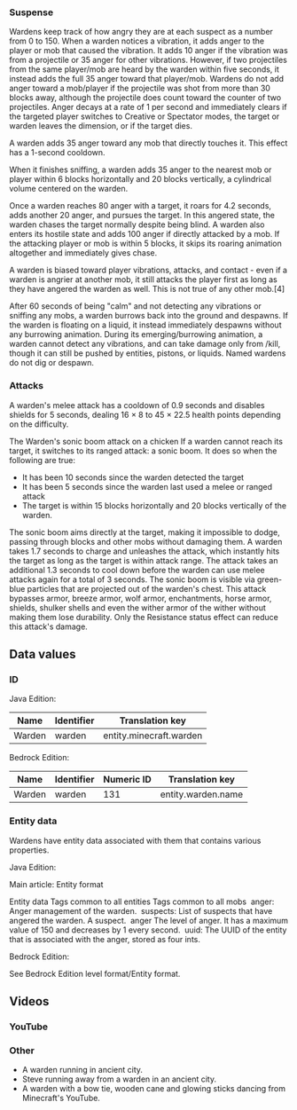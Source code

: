 ### Suspense
Wardens keep track of how angry they are at each suspect as a number from 0 to 150. When a warden notices a vibration, it adds anger to the player or mob that caused the vibration. It adds 10 anger if the vibration was from a projectile or 35 anger for other vibrations. However, if two projectiles from the same player/mob are heard by the warden within five seconds, it instead adds the full 35 anger toward that player/mob. Wardens do not add anger toward a mob/player if the projectile was shot from more than 30 blocks away, although the projectile does count toward the counter of two projectiles. Anger decays at a rate of 1 per second and immediately clears if the targeted player switches to Creative or Spectator modes, the target or warden leaves the dimension, or if the target dies.

A warden adds 35 anger toward any mob that directly touches it. This effect has a 1-second cooldown.

When it finishes sniffing, a warden adds 35 anger to the nearest mob or player within 6 blocks horizontally and 20 blocks vertically, a cylindrical volume centered on the warden.

Once a warden reaches 80 anger with a target, it roars for 4.2 seconds, adds another 20 anger, and pursues the target. In this angered state, the warden chases the target normally despite being blind. A warden also enters its hostile state and adds 100 anger if directly attacked by a mob. If the attacking player or mob is within 5 blocks, it skips its roaring animation altogether and immediately gives chase.

A warden is biased toward player vibrations, attacks, and contact - even if a warden is angrier at another mob, it still attacks the player first as long as they have angered the warden as well. This is not true of any other mob.[4]

After 60 seconds of being "calm" and not detecting any vibrations or sniffing any mobs, a warden burrows back into the ground and despawns. If the warden is floating on a liquid, it instead immediately despawns without any burrowing animation. During its emerging/burrowing animation, a warden cannot detect any vibrations, and can take damage only from /kill, though it can still be pushed by entities, pistons, or liquids. Named wardens do not dig or despawn.

### Attacks
A warden's melee attack has a cooldown of 0.9 seconds and disables shields for 5 seconds, dealing 16 × 8 to 45 × 22.5 health points depending on the difficulty.

The Warden's sonic boom attack on a chicken
If a warden cannot reach its target, it switches to its ranged attack: a sonic boom. It does so when the following are true:

- It has been 10 seconds since the warden detected the target
- It has been 5 seconds since the warden last used a melee or ranged attack
- The target is within 15 blocks horizontally and 20 blocks vertically of the warden.

The sonic boom aims directly at the target, making it impossible to dodge, passing through blocks and other mobs without damaging them. A warden takes 1.7 seconds to charge and unleashes the attack, which instantly hits the target as long as the target is within attack range. The attack takes an additional 1.3 seconds to cool down before the warden can use melee attacks again for a total of 3 seconds. The sonic boom is visible via green-blue particles that are projected out of the warden's chest. This attack bypasses armor, breeze armor, wolf armor, enchantments, horse armor, shields, shulker shells and even the wither armor of the wither without making them lose durability. Only the Resistance status effect can reduce this attack's damage.


## Data values
### ID
Java Edition:

| Name   | Identifier | Translation key         |
|--------|------------|-------------------------|
| Warden | warden     | entity.minecraft.warden |

Bedrock Edition:

| Name   | Identifier | Numeric ID | Translation key    |
|--------|------------|------------|--------------------|
| Warden | warden     | 131        | entity.warden.name |

### Entity data
Wardens have entity data associated with them that contains various properties.

Java Edition:

Main article: Entity format

 Entity data
Tags common to all entities
Tags common to all mobs
 anger: Anger management of the warden.
 suspects: List of suspects that have angered the warden.
 A suspect.
 anger The level of anger. It has a maximum value of 150 and decreases by 1 every second.
 uuid: The UUID of the entity that is associated with the anger, stored as four ints.

Bedrock Edition:

See Bedrock Edition level format/Entity format.
## Videos
### YouTube






### Other
- A warden running in ancient city.
- Steve running away from a warden in an ancient city.
- A warden with a bow tie, wooden cane and glowing sticks dancing from Minecraft's YouTube.


